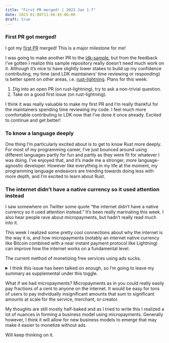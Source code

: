 ```yaml
---
title: "First PR merged! | 2023 Jan 1-7"
date: 2023-01-08T21:46:45-06:00
draft: true
---
```


### First PR got merged!

I got my [first PR](https://github.com/lightningdevkit/ldk-sample/pull/87) merged! This is a major milestone for me!

I was going to make another PR to the [ldk-sample](https://github.com/lightningdevkit/ldk-sample), but from the feedback I’ve gotten I realize this sample repository really doesn’t need much work on it. Although it’s nice to have slightly lower stakes to build up my confidence contributing, my time (and LDK maintainers’ time reviewing or responding) is better spent on other areas, i.e. [rust-lightning](https://github.com/lightningdevkit/rust-lightning). Plans for this week:

1. Dig into an open PR (on rust-lightning), try to ask a non-trivial question.
2. Take on a good first issue (on rust-lightning).

I think it was really valuable to make my first PR and I’m really thankful for the maintainers spending time reviewing my code. I feel much more comfortable contributing to LDK now that I’ve done it once already. Excited to continue and get better!

### To know a language deeply

One thing I’m particularly excited about is to get to know Rust more deeply. For most of my programming career, I’ve just bounced around using different languages partly for fun and partly as they were fit for whatever I was doing. I’ve enjoyed that, and it’s made me a stronger, more language-agnostic developer. However like everything in my life at the moment, my programming language endeavors are trending towards doing less with more depth, and I’m excited to learn about Rust.

### The internet didn’t have a native currency so it used attention instead

I saw somewhere on Twitter some quote “the internet didn’t have a native currency so it used attention instead.” It’s been really marinating this week. I also hear people rave about micropayments, but hadn’t really read much into it.

This week I realized some pretty cool connections about why the internet is the way it is, and how micropayments (notably an internet native currency like Bitcoin combined with a near instant payment protocol like Lightning) can improve how the internet works on a fundamental level.

The current method of monetizing free services using ads sucks.

<details>
<summary>
I think this issue has been talked on enough, so I’m going to leave my summary as supplemental under this toggle.
</summary>
    This is how I understand the internet how it is today. Most people will only use an internet service if it’s free *handwave handwave*.  These free services can provide a lot of value. However, these services require resources, and need to pay for themselves somehow. The friction for paying is pretty high (especially if someone is across the world paying in a different currency), and putting services behind a paywall loses a lot of users. So they monetized using ads. The company would like to make more money to stay in business, to improve the product, and because why not.
    
    To even provide the service for free for long enough to accumulate a significant user base or to just develop the app the an acceptable quality they probably took on venture capital funding. Many of these investors care more about turning a profit than respecting their users, so they only further put pressure on the company to maximize profits.
    
    Anyway, because their revenue is intrinsically tied to retaining a user’s attention to see more ads, to make more money they must maximize “engagement,” i.e. getting the user to spend as much time as possible on the service. 
    
    Maximizing for engagement has a lot of detrimental effects, such as making people spend too much time on an internet service, influencing them to buy things they don’t need, violating users’ privacy (all platforms are technically incentivized to do this to just make their product better for users, I think it might be more of a matter of respecting privacy) to make them spend more time and surface ads that are more likely to get users’ to spend money, incentivizing creators to cater content to engagement instead of actual value, and perpetuating emotional insecurities, political strife, and misinformation. What started out as services that were fun and useful have become threats to society.
    
    Most of these things apply mainly to social media platforms, in which the companies have monopolies over the content and the moderation of the content, making it difficult for alternatives to emerge.
</details>
    
What if we had micropayments? Micropayments as in you could really easily pay fractions of a cent to anyone on the internet. It would be easy for tons of users to pay individually insignificant amounts that sum to significant amounts at scale for the service, merchant, or creator.

My thoughts are still mostly half-baked and as I tried to write this I realized a lot of nuances in forming a business model using micropayments. Generally however, I think it will allow for new business models to emerge that may make it easier to monetize without ads.

Will keep thinking on it.
